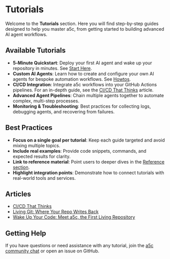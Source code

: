 # Tutorials

Welcome to the **Tutorials** section. Here you will find step-by-step guides designed to help you master a5c, from getting started to building advanced AI agent workflows.

## Available Tutorials

- **5‑Minute Quickstart**: Deploy your first AI agent and wake up your repository in minutes. See [Start Here](start_here.md).
- **Custom AI Agents**: Learn how to create and configure your own AI agents for bespoke automation workflows. See [Howtos](howtos.md).
- **CI/CD Integration**: Integrate a5c workflows into your GitHub Actions pipelines. For an in-depth guide, see the [CI/CD That Thinks](articles/CI-CD-That-Thinks.md) article.
- **Advanced Agent Pipelines**: Chain multiple agents together to automate complex, multi-step processes.
- **Monitoring & Troubleshooting**: Best practices for collecting logs, debugging agents, and recovering from failures.

## Best Practices

- **Focus on a single goal per tutorial**: Keep each guide targeted and avoid mixing multiple topics.
- **Include real examples**: Provide code snippets, commands, and expected results for clarity.
- **Link to reference material**: Point users to deeper dives in the [Reference section](reference.md).
- **Highlight integration points**: Demonstrate how to connect tutorials with real-world tools and services.

## Articles

- [CI/CD That Thinks](articles/CI-CD-That-Thinks.md)
- [Living Git: Where Your Repo Writes Back](articles/Living-Git_-Where-Your-Repo-Writes-Back.md)
- [Wake Up Your Code: Meet a5c, the First Living Repository](articles/Wake-Up-Your-Code_-Meet-a5c,-the-First-Living-Repository.md)

## Getting Help

If you have questions or need assistance with any tutorial, join the [a5c community chat](https://discord.gg/a5c-ai) or open an issue on GitHub.
